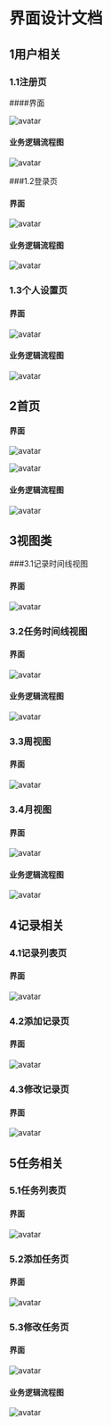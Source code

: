 # 界面设计文档

## 1用户相关

### 1.1注册页

####界面

![avatar](reg.png)

#### 业务逻辑流程图

![avatar](reg_proc.png)

###1.2登录页

#### 界面

![avatar](login.png)

#### 业务逻辑流程图

![avatar](login_proc.png)

### 1.3个人设置页

#### 界面

![avatar](settings.png)

#### 业务逻辑流程图

![avatar](settings_proc.png)

## 2首页

#### 界面

![avatar](index1.png)

![avatar](index2.png)

#### 业务逻辑流程图

![avatar](index_proc.png)

## 3视图类

###3.1记录时间线视图

#### 界面

![avatar](rcd_line.png)

### 3.2任务时间线视图

#### 界面

![avatar](task_line.png)

#### 业务逻辑流程图

![avatar](line_proc.png)

### 3.3周视图

#### 界面

![avatar](week.png)

### 3.4月视图

#### 界面

![avatar](month.png)

#### 业务逻辑流程图

![avatar](time_proc.png)

## 4记录相关

### 4.1记录列表页

#### 界面

![avatar](rcd.png)

### 4.2添加记录页

#### 界面

![avatar](add_rcd.png)

### 4.3修改记录页

#### 界面

![avatar](ch_rcd.png)

## 5任务相关

### 5.1任务列表页

#### 界面

![avatar](task.png)

### 5.2添加任务页

#### 界面

![avatar](add_task.png)

### 5.3修改任务页

#### 界面

![avatar](ch_task.png)

#### 业务逻辑流程图

![avatar](tandr_proc.png)